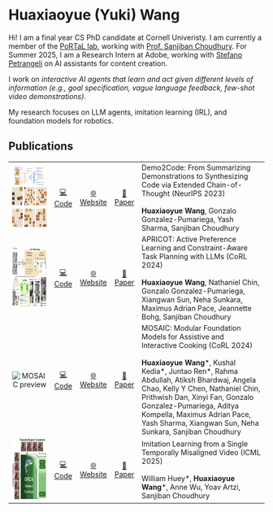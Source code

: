 # Huaxiaoyue (Yuki) Wang
Hi! I am a final year CS PhD candidate at Cornell Univeristy. I am currently a member of the <a href='https://portal.cs.cornell.edu/'>PoRTaL lab</a>, working with <a href='https://www.sanjibanchoudhury.com/'>Prof. Sanjiban Choudhury</a>. For Summer 2025, I am a Research Intern at Adobe, working with <a href='https://research.adobe.com/person/stefano-petrangeli/'>Stefano Petrangeli</a> on AI assistants for content creation.

I work on <em>interactive AI agents that learn and act given different levels of information (e.g., goal specification, vague language feedback, few-shot video demonstrations)</em>.

My research focuses on LLM agents, imitation learning (IRL), and foundation models for robotics.


## Publications

|  |  |  |  |  |
| :---: | :---: | :---: | :---: | --- |
| <img src="assets/demo2code_preview.gif" alt="Demo2Code preview" height="120"/>  | [💻 Code](https://github.com/portal-cornell/demo2code) | [🌐 Website](https://portal-cornell.github.io/demo2code/) | [📄 Paper](https://proceedings.neurips.cc/paper_files/paper/2023/hash/30699996ff411d48903c9752b782a5c1-Abstract-Conference.html) | Demo2Code: From Summarizing Demonstrations to Synthesizing Code via Extended Chain-of-Thought (NeurIPS 2023)<br/><br/> **Huaxiaoyue Wang**, Gonzalo Gonzalez-Pumariega, Yash Sharma, Sanjiban Choudhury |
| <img src="assets/apricot_preview.png" alt="APRICOT preview" height="120"/>  | [💻 Code](https://github.com/portal-cornell/apricot) | [🌐 Website](https://portal-cornell.github.io/apricot/) | [📄 Paper](https://openreview.net/forum?id=nQslM6f7dW) | APRICOT: Active Preference Learning and Constraint-Aware Task Planning with LLMs (CoRL 2024)<br/><br/> **Huaxiaoyue Wang**, Nathaniel Chin, Gonzalo Gonzalez-Pumariega, Xiangwan Sun, Neha Sunkara, Maximus Adrian Pace, Jeannette Bohg, Sanjiban Choudhury |
| <img src="assets/mosaic_preview.gif" alt="MOSAIC preview" height="120"/>  | [💻 Code](https://github.com/portal-cornell/MOSAIC) | [🌐 Website](https://portal-cornell.github.io/MOSAIC/) | [📄 Paper](https://openreview.net/forum?id=dUo6j3YURS) | MOSAIC: Modular Foundation Models for Assistive and Interactive Cooking (CoRL 2024)<br/><br/> **Huaxiaoyue Wang***, Kushal Kedia*, Juntao Ren*, Rahma Abdullah, Atiksh Bhardwaj, Angela Chao, Kelly Y Chen, Nathaniel Chin, Prithwish Dan, Xinyi Fan, Gonzalo Gonzalez-Pumariega, Aditya Kompella, Maximus Adrian Pace, Yash Sharma, Xiangwan Sun, Neha Sunkara, Sanjiban Choudhury |
| <img src="assets/orca_preview.png" alt="ORCA preview" height="120"/>  | [💻 Code](https://github.com/portal-cornell/orca) | [🌐 Website](https://portal-cornell.github.io/orca/) | [📄 Paper](https://openreview.net/forum?id=YV05KZt7v2) | Imitation Learning from a Single Temporally Misaligned Video (ICML 2025)<br/><br/> William Huey*, **Huaxiaoyue Wang***, Anne Wu, Yoav Artzi, Sanjiban Choudhury |